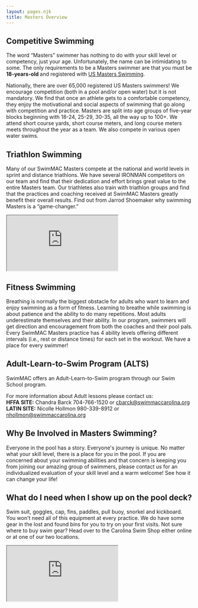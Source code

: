 ```yaml
---
layout: pages.njk
title: Masters Overview
---
```

<div class="flex flex-wrap -mx-4" markdown="1">

<div class="w-full md:w-1/2 p-4" markdown="1">
<h2>Competitive Swimming</h2>
<p>
    The word “Masters” swimmer has nothing to do with your skill level or competency, just your age. Unfortunately, the name can be intimidating to some. The only requirements to be a Masters swimmer are that you must be <strong>18-years-old </strong> and registered with <a href="http://www.usms.org/reg/" target="_blank rel="noopener">US Masters Swimming</a>. 
</p>
<p>
    Nationally, there are over 65,000 registered US Masters swimmers! We encourage competition (both in a pool and/or open water) but it is not mandatory. We find that once an athlete gets to a comfortable competency, they enjoy the motivational and social aspects of swimming that go along with competition and practice. Masters are split into age groups of five-year blocks beginning with 18-24, 25-29, 30-35, all the way up to 100+. We attend short course yards, short course meters, and long course meters meets throughout the year as a team. We also compete in various open water swims.
</p>
</div>

<div class="w-full md:w-1/2 p-4" markdown="1">
<h2>Triathlon Swimming</h2>
<p>
    Many of our SwimMAC Masters compete at the national and world levels in sprint and distance triathlons.
    We have several IRONMAN competitors on our team and find that their dedication and effort brings great value to the entire Masters team.
    Our triathletes also train with triathlon groups and find that the practices and coaching received at SwimMAC Masters greatly benefit their overall results.
    Find out from Jarrod Shoemaker why swimming Masters is a “game-changer.”
</p>

<div class="responsive-embed widescreen margin-top-1" markdown="1">
<iframe class="youtube-player" type="text/html" src="https://www.youtube.com/embed/en1cGWN0L3w?version=3&amp;rel=1&amp;fs=1&amp;autohide=2&amp;showsearch=0&amp;showinfo=1&amp;iv_load_policy=1&amp;wmode=transparent" allowfullscreen="true"></iframe>
</div>
</div>

<div class="w-full md:w-1/2 p-4" markdown="1">
<h2>Fitness Swimming</h2>
<p>Breathing is normally the biggest obstacle for adults who want to learn and enjoy swimming as a form of fitness. Learning to breathe while swimming is about patience and the ability to do many repetitions. Most adults underestimate themselves and their ability. In our program, swimmers will get direction and encouragement from both the coaches and their pool pals. Every SwimMAC Masters practice has 4 ability levels offering different intervals (i.e., rest or distance times) for each set in the workout. We have a place for every swimmer!</p>
</div>

<div class="w-full md:w-1/2 p-4" markdown="1">
<h2>Adult-Learn-to-Swim Program (ALTS)</h2>
<p>SwimMAC offers an Adult-Learn-to-Swim program through our Swim School program.</p>

<p>For more information about Adult lessons please contact us: <br>
<strong>HFFA SITE:</strong> Chandra Barck 704-766-1520 or <a href="mailto:cbarck@swimmaccarolina.org" target="_blank">cbarck@swimmaccarolina.org</a><br>
<strong>LATIN SITE:</strong> Nicolle Hollmon 980-339-8912 or <a href="mailto:nhollmon@swimmaccarolina.org" target="_blank">nhollmon@swimmaccarolina.org</a>
</p>
</div>

</div>

<div class="flex flex-wrap -mx-4" markdown="1">
<div class="w-full md:w-1/2 p-4" markdown="1">
<h2>Why Be Involved in Masters Swimming?</h2>
<p>Everyone in the pool has a story. Everyone's journey is unique. No matter what your skill level, there is a place for you in the pool. If you are concerned about your swimming abilities and that concern is keeping you from joining our amazing group of swimmers, please contact us for an individualized evaluation of your skill level and a warm welcome! See how it can change your life!</p>
</div>

<div class="w-full md:w-1/2 p-4" markdown="1">
<h2>What do I need when I show up on the pool deck?</h2>
<p>Swim suit, goggles, cap, fins, paddles, pull buoy, snorkel and kickboard. You won't need all of this equipment at every practice. We do have some gear in the lost and found bins for you to try on your first visits. Not sure where to buy swim gear? Head over to the Carolina Swim Shop either online or at one of our two locations.</p>
</div>
</div>

<div class="w-full lg:w-2/3 mx-auto" markdown="1">
<div class="responsive-embed widescreen" markdown="1">
<iframe class="youtube-player" type="text/html" src="https://www.youtube.com/embed/SbZJNvhjC-g?version=3&amp;rel=1&amp;fs=1&amp;autohide=2&amp;showsearch=0&amp;showinfo=1&amp;iv_load_policy=1&amp;wmode=transparent" allowfullscreen="true"></iframe>
</div>
</div>